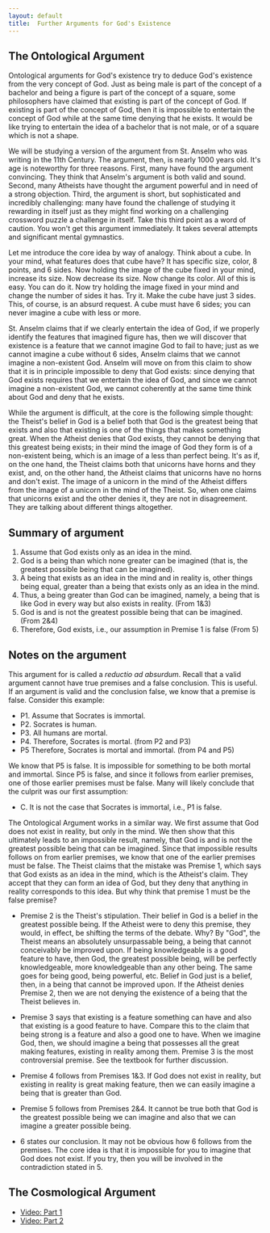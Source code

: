 ```yaml
---
layout: default
title:  Further Arguments for God's Existence
---
```



## The Ontological Argument ##

Ontological arguments for God's existence try to deduce God's existence from the very concept of God. Just as being male is part of the concept of a bachelor and being a figure is part of the concept of a square, some philosophers have claimed that existing is part of the concept of God. If existing is part of the concept of God, then it is impossible to entertain the concept of God while at the same time denying that he exists. It would be like trying to entertain the idea of a bachelor that is not male, or of a square which is not a shape. 

We will be studying a version of the argument from St. Anselm who was writing in the 11th Century. The argument, then, is nearly 1000 years old. It's age is noteworthy for three reasons. First, many have found the argument convincing. They think that Anselm's argument is both valid and sound. Second, many Atheists have thought the argument powerful and in need of a strong objection. Third, the argument is short, but sophisticated and incredibly challenging: many have found the challenge of studying it rewarding in itself just as they might find working on a challenging crossword puzzle a challenge in itself. Take this third point as a word of caution. You won't get this argument immediately. It takes several attempts and significant mental gymnastics. 

Let me introduce the core idea by way of analogy. Think about a cube. In your mind, what features does that cube have? It has specific size, color, 8 points, and 6 sides. Now holding the image of the cube fixed in your mind, increase its size. Now decrease its size. Now change its  color. All of this is easy. You can do it. Now try holding the image fixed in your mind and change the number of sides it has. Try it. Make the cube have just 3 sides. This, of course, is an absurd request. A cube must have 6 sides; you can never imagine a cube with less or more. 

St. Anselm claims that if we clearly entertain the idea of God, if we properly identify the features that imagined figure has, then we will discover that existence is a feature that we cannot imagine God to fail to have; just as we cannot imagine a cube without 6 sides, Anselm claims that we cannot imagine a non-existent God. Anselm will move on from this claim to show that it is in principle impossible to deny that God exists: since denying that God exists requires that we entertain the idea of God, and since we cannot imagine a non-existent God, we cannot coherently at the same time think about God and deny that he exists. 

While the argument is difficult, at the core is the following simple thought: the Theist's belief in God is a belief both that God is the greatest being that exists and also that existing is one of the things that makes something great. When the Atheist denies that God exists, they cannot be denying that this greatest being exists; in their mind the image of God they form is of a non-existent being, which is an image of a less than perfect being. It's as if, on the one hand, the Theist claims both that unicorns have horns and they exist, and, on the other hand, the Atheist claims that unicorns have no horns and don't exist. The image of a unicorn in the mind of the Atheist differs from the image of a unicorn in the mind of the Theist. So, when one claims that unicorns exist and the other denies it, they are not in disagreement. They are talking about different things altogether. 

## Summary of argument

1. Assume that God exists only as an idea in the mind.
1. God is a being than which none greater can be imagined (that is, the greatest possible being that can be imagined).
3. A being that exists as an idea in the mind and in reality is, other things being equal, greater than a being that exists only as an idea in the mind.
4. Thus, a being greater than God can be imagined, namely, a being that is like God in every way but also exists in reality. (From 1&3)
5. God is and is not the greatest possible being that can be imagined. (From 2&4)
6. Therefore, God exists, i.e., our assumption in Premise 1 is false (From 5)


## Notes on the argument 

This argument for is called a *reductio ad absurdum*. Recall that a valid argument cannot have true premises and a false conclusion. This is useful. If an argument is valid and the conclusion false, we know that a premise is false. Consider this example:
 
+ P1. Assume that Socrates is immortal. 
+ P2. Socrates is human. 
+ P3. All humans are mortal. 
+ P4. Therefore, Socrates is mortal. (from P2 and P3)
+ P5 Therefore, Socrates is mortal and immortal. (from P4 and P5)

We know that P5 is false. It is impossible for something to be both mortal and immortal. Since P5 is false, and since it follows from earlier premises, one of those earlier premises must be false. Many will likely conclude that the culprit was our first assumption: 

+ C. It is not the case that Socrates is immortal, i.e., P1 is false. 

The Ontological Argument works in a similar way. We first assume that God does not exist in reality, but only in the mind. We then show that this ultimately leads to an impossible result, namely, that God is and is not the greatest possible being that can be imagined. Since that impossible results follows on from earlier premises, we know that one of the earlier premises must be false. The Theist claims that the mistake was Premise 1, which says that God exists as an idea in the mind, which is the Atheist's claim. They accept that they can form an idea of God, but they deny that anything in reality corresponds to this idea. But why think that premise 1 must be the false premise? 


+ Premise 2 is the Theist's stipulation. Their belief in God is a belief in the greatest possible being. If the Atheist were to deny this premise, they would, in effect, be shifting the terms of the debate. Why? By "God", the Theist means an absolutely unsurpassable being, a being that cannot conceivably be improved upon. If being knowledgeable is a good feature to have, then God, the greatest possible being, will be perfectly knowledgeable, more knowledgeable than any other being. The same goes for being good, being powerful, etc. Belief in God just is a belief, then, in a being that cannot be improved upon. If the Atheist denies Premise 2, then we are not denying the existence of a being that the Theist believes in. 

+ Premise 3 says that existing is a feature something can have and also that existing is a good feature to have. Compare this to the claim that being strong is a feature and also a good one to have. When we imagine God, then, we should imagine a being that possesses all the great making features, existing in reality among them. Premise 3 is the most controversial premise. See the textbook for further discussion.

+ Premise 4 follows from Premises 1&3. If God does not exist in reality, but existing in reality is great making feature, then we can easily imagine a being that is greater than God. 

+ Premise 5 follows from Premises 2&4. It cannot be true both that God is the greatest possible being we can imagine and also that we can imagine a greater possible being. 

+ 6 states our conclusion. It may not be obvious how 6 follows from the premises. The core idea is that it is impossible for you to imagine that God does not exist. If you try, then you will be involved in the contradiction stated in 5. 


## The Cosmological Argument ##

+ [Video: Part 1](https://www.youtube.com/watch?v=2zS1HiuWPMA)
+ [Video: Part 2](https://www.youtube.com/watch?v=mBMAMIFw9n4)

